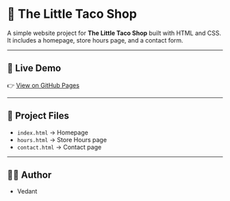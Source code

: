 # 🌮 The Little Taco Shop

A simple website project for **The Little Taco Shop** built with HTML and CSS.  
It includes a homepage, store hours page, and a contact form.

---

## 🚀 Live Demo
👉 [View on GitHub Pages](https://vedant671.github.io/little-taco-shop/)

---

## 📂 Project Files
- `index.html` → Homepage  
- `hours.html` → Store Hours page  
- `contact.html` → Contact page  

---

## 👨‍💻 Author
- Vedant
